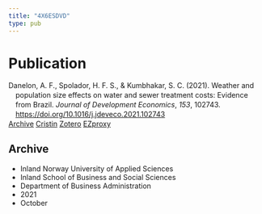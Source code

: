 ```yaml
---
title: "4X6ESDVD"
type: pub
---
```

<h1>Publication</h1>
<article id="csl-bib-container-4X6ESDVD" class="csl-bib-container">
  <div class="csl-bib-body" style="line-height: 1.35; padding-left: 1em; text-indent:-1em;">
  <div class="csl-entry">Danelon, A. F., Spolador, H. F. S., &amp; Kumbhakar, S. C. (2021). Weather and population size effects on water and sewer treatment costs: Evidence from Brazil. <i>Journal of Development Economics</i>, <i>153</i>, 102743. <a href="https://doi.org/10.1016/j.jdeveco.2021.102743">https://doi.org/10.1016/j.jdeveco.2021.102743</a></div>
</div>
  <div class="csl-bib-buttons">
    <a href="#taxonomy-article-4X6ESDVD" class="csl-bib-button">Archive</a>
    <a href alt="Cristin URL" class="csl-bib-button">Cristin</a>
    <a href alt="Zotero URL" class="csl-bib-button">Zotero</a>
    <a href="http://ezproxy.inn.no/login?url=https://doi.org/10.1016/j.jdeveco.2021.102743" class="csl-bib-button">EZproxy</a>
  </div>
  <div id="csl-bib-meta-container-4X6ESDVD"></div>
</article>
<div id="csl-bib-meta-4X6ESDVD" class="csl-bib-meta">
  <article id="taxonomy-article-4X6ESDVD" class="taxonomy-article">
    <h1>Archive</h1>
    <ul>
      <li>Inland Norway University of Applied Sciences</li>
      <li>Inland School of Business and Social Sciences</li>
      <li>Department of Business Administration</li>
      <li>2021</li>
      <li>October</li>
    </ul>
  </article>
</div>
